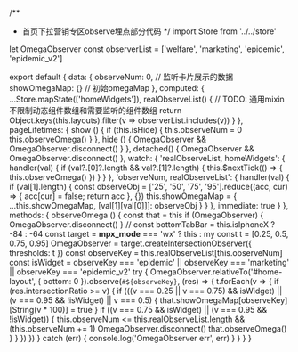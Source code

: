 /**
 * 首页下拉营销专区observe埋点部分代码
 */
import Store from '../../store'

let OmegaObserver
const observerList = ['welfare', 'marketing', 'epidemic', 'epidemic_v2']

export default {
  data: {
    observeNum: 0, // 监听卡片展示的数据
    showOmegaMap: {} // 初始omegaMap
  },
  computed: {
    ...Store.mapState(['homeWidgets']),
    realObserveList() {
      // TODO: 通用mixin 不限制动态组件数组和需要监听的组件数组
      return Object.keys(this.layouts).filter(v => observerList.includes(v))
    }
  },
  pageLifetimes: {
    show () {
      if (this.isHide) {
        this.observeNum = 0
        this.observeOmega()
      }
    },
    hide () {
      OmegaObserver && OmegaObserver.disconnect()
    }
  },
  detached() {
    OmegaObserver && OmegaObserver.disconnect()
  },
  watch: {
    'realObserveList, homeWidgets': {
      handler(val) {
        if (val?.[0]?.length && val?.[1]?.length) {
          this.$nextTick(() => {
            this.observeOmega()
          })
        }
      }
    },
    'observeNum, realObserveList': {
      handler(val) {
        if (val[1].length) {
          const observeObj = ['25', '50', '75', '95'].reduce((acc, cur) => { acc[cur] = false; return acc }, {})
          this.showOmegaMap = {
            ...this.showOmegaMap,
            [val[1][val[0]]]: observeObj
          }
        }
      },
      immediate: true
    }
  },
  methods: {
    observeOmega () {
      const that = this
      if (OmegaObserver) {
        OmegaObserver.disconnect()
      }
      // const bottomTabBar = this.isIphoneX ? -84 : -64
      const target = __mpx_mode__ === 'wx' ? this : my
      const t = [0.25, 0.5, 0.75, 0.95]
      OmegaObserver = target.createIntersectionObserver({
        thresholds: t
      })
      const observeKey = this.realObserveList[this.observeNum]
      const isWidget = observeKey === 'epidemic' || observeKey === 'marketing' || observeKey === 'epidemic_v2'
      try {
        OmegaObserver.relativeTo('#home-layout', {
          bottom: 0
        }).observe(`#${observeKey}`, (res) => {
          t.forEach(v => {
            if (res.intersectionRatio >= v) {
              if (((v === 0.25 || v === 0.75) && isWidget) || (v === 0.95 && !isWidget) || v === 0.5) {
                that.showOmegaMap[observeKey][String(v * 100)] = true
              }
              if ((v === 0.75 && isWidget) || (v === 0.95 && !isWidget)) {
                this.observeNum <= this.realObserveList.length && (this.observeNum += 1)
                OmegaObserver.disconnect()
                that.observeOmega()
              }
            }
          })
        })
      } catch (err) {
        console.log('OmegaObserver err', err)
      }
    }
  }
}
